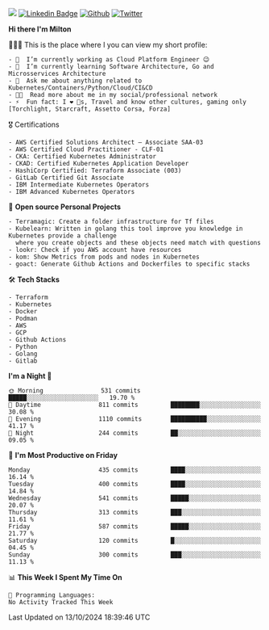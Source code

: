 ![](https://komarev.com/ghpvc/?username=miltlima&color=blueviolet) [![Linkedin Badge](https://img.shields.io/badge/-LinkedIn-blue?style=flat-square&logo=Linkedin&logoColor=white&link=https://www.linkedin.com/in/miltonlimaj/)](https://www.linkedin.com/in/miltonlimaj/) [![Github](https://img.shields.io/github/followers/miltlima?style=social)](https://github.com/miltlima?tab=followers) [![Twitter](https://img.shields.io/twitter/follow/milt_lima?style=social)](https://twitter.com/milt_lima)
 


     
**Hi there I'm Milton**

👨🏽‍💻 This is the place where I you can view my short profile:
```text
- 🔭  I’m currently working as Cloud Platform Engineer 😉
- 🌱  I’m currently learning Software Architecture, Go and Microsservices Architecture
- 💬  Ask me about anything related to Kubernetes/Containers/Python/Cloud/CI&CD
- 👨‍💻  Read more about me in my social/professional network
- ⚡  Fun fact: I ❤️ 🐶s, Travel and know other cultures, gaming only [Torchlight, Starcraft, Assetto Corsa, Forza]
```
🎖 Certifications
```text
- AWS Certified Solutions Architect – Associate SAA-03
- AWS Certified Cloud Practitioner - CLF-01
- CKA: Certified Kubernetes Administrator
- CKAD: Certified Kubernetes Application Developer
- HashiCorp Certified: Terraform Associate (003)
- GitLab Certified Git Associate
- IBM Intermediate Kubernetes Operators
- IBM Advanced Kubernetes Operators
```
📐 **Open source Personal Projects**

```text
- Terramagic: Create a folder infrastructure for Tf files
- Kubelearn: Written in golang this tool improve you knowledge in Kubernetes provide a challenge
  where you create objects and these objects need match with questions
- lookr: Check if you AWS account have resources
- kom: Show Metrics from pods and nodes in Kubernetes
- goact: Generate Github Actions and Dockerfiles to specific stacks
```
🛠 **Tech Stacks**

```text
- Terraform
- Kubernetes
- Docker
- Podman
- AWS
- GCP
- Github Actions
- Python
- Golang
- Gitlab
```         

<!--START_SECTION:waka-->
**I'm a Night 🦉** 

```text
🌞 Morning                531 commits         █████░░░░░░░░░░░░░░░░░░░░   19.70 % 
🌆 Daytime                811 commits         ████████░░░░░░░░░░░░░░░░░   30.08 % 
🌃 Evening                1110 commits        ██████████░░░░░░░░░░░░░░░   41.17 % 
🌙 Night                  244 commits         ██░░░░░░░░░░░░░░░░░░░░░░░   09.05 % 
```
📅 **I'm Most Productive on Friday** 

```text
Monday                   435 commits         ████░░░░░░░░░░░░░░░░░░░░░   16.14 % 
Tuesday                  400 commits         ████░░░░░░░░░░░░░░░░░░░░░   14.84 % 
Wednesday                541 commits         █████░░░░░░░░░░░░░░░░░░░░   20.07 % 
Thursday                 313 commits         ███░░░░░░░░░░░░░░░░░░░░░░   11.61 % 
Friday                   587 commits         █████░░░░░░░░░░░░░░░░░░░░   21.77 % 
Saturday                 120 commits         █░░░░░░░░░░░░░░░░░░░░░░░░   04.45 % 
Sunday                   300 commits         ███░░░░░░░░░░░░░░░░░░░░░░   11.13 % 
```


📊 **This Week I Spent My Time On** 

```text
💬 Programming Languages: 
No Activity Tracked This Week
```


 Last Updated on 13/10/2024 18:39:46 UTC
<!--END_SECTION:waka-->
